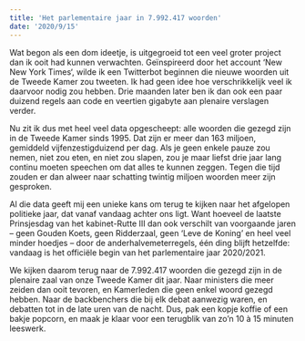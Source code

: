 ```yaml
---
title: 'Het parlementaire jaar in 7.992.417 woorden'
date: '2020/9/15'
---
```


Wat begon als een dom ideetje, is uitgegroeid tot een veel groter project dan ik ooit had kunnen verwachten. Geïnspireerd door het account ‘New New York Times‘, wilde ik een Twitterbot beginnen die nieuwe woorden uit de Tweede Kamer zou tweeten. Ik had geen idee hoe verschrikkelijk veel ik daarvoor nodig zou hebben. Drie maanden later ben ik dan ook een paar duizend regels aan code en veertien gigabyte aan plenaire verslagen verder.

Nu zit ik dus met heel veel data opgescheept: alle woorden die gezegd zijn in de Tweede Kamer sinds 1995. Dat zijn er meer dan 163 miljoen, gemiddeld vijfenzestigduizend per dag. Als je geen enkele pauze zou nemen, niet zou eten, en niet zou slapen, zou je maar liefst drie jaar lang continu moeten speechen om dat alles te kunnen zeggen. Tegen die tijd zouden er dan alweer naar schatting twintig miljoen woorden meer zijn gesproken.

Al die data geeft mij een unieke kans om terug te kijken naar het afgelopen politieke jaar, dat vanaf vandaag achter ons ligt. Want hoeveel de laatste Prinsjesdag van het kabinet-Rutte III dan ook verschilt van voorgaande jaren – geen Gouden Koets, geen Ridderzaal, geen ‘Leve de Koning’ en heel veel minder hoedjes – door de anderhalvemeterregels, één ding blijft hetzelfde: vandaag is het officiële begin van het parlementaire jaar 2020/2021.

We kijken daarom terug naar de 7.992.417 woorden die gezegd zijn in de plenaire zaal van onze Tweede Kamer dit jaar. Naar ministers die meer zeiden dan ooit tevoren, en Kamerleden die geen enkel woord gezegd hebben. Naar de backbenchers die bij elk debat aanwezig waren, en debatten tot in de late uren van de nacht. Dus, pak een kopje koffie of een bakje popcorn, en maak je klaar voor een terugblik van zo’n 10 à 15 minuten leeswerk.
